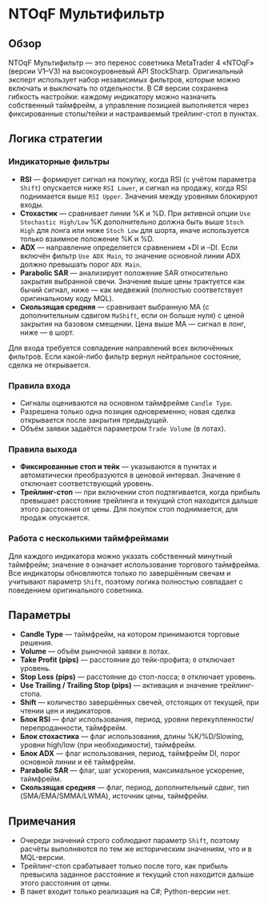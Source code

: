# NTOqF Мультифильтр

## Обзор
NTOqF Мультифильтр — это перенос советника MetaTrader 4 «NTOqF» (версии V1–V3) на высокоуровневый API StockSharp. Оригинальный эксперт использует набор независимых фильтров, которые можно включать и выключать по отдельности. В C# версии сохранена гибкость настройки: каждому индикатору можно назначить собственный таймфрейм, а управление позицией выполняется через фиксированные стопы/тейки и настраиваемый трейлинг-стоп в пунктах.

## Логика стратегии
### Индикаторные фильтры
* **RSI** — формирует сигнал на покупку, когда RSI (с учётом параметра `Shift`) опускается ниже `RSI Lower`, и сигнал на продажу, когда RSI поднимается выше `RSI Upper`. Значения между уровнями блокируют входы.
* **Стохастик** — сравнивает линии %K и %D. При активной опции `Use Stochastic High/Low` %K дополнительно должна быть выше `Stoch High` для лонга или ниже `Stoch Low` для шорта, иначе используется только взаимное положение %K и %D.
* **ADX** — направление определяется сравнением +DI и –DI. Если включён фильтр `Use ADX Main`, то значение основной линии ADX должно превышать порог `ADX Main`.
* **Parabolic SAR** — анализирует положение SAR относительно закрытия выбранной свечи. Значение выше цены трактуется как бычий сигнал, ниже — как медвежий (полностью соответствует оригинальному коду MQL).
* **Скользящая средняя** — сравнивает выбранную MA (с дополнительным сдвигом `MaShift`, если он больше нуля) с ценой закрытия на базовом смещении. Цена выше MA — сигнал в лонг, ниже — в шорт.

Для входа требуется совпадение направлений всех включённых фильтров. Если какой-либо фильтр вернул нейтральное состояние, сделка не открывается.

### Правила входа
* Сигналы оцениваются на основном таймфрейме `Candle Type`.
* Разрешена только одна позиция одновременно; новая сделка открывается после закрытия предыдущей.
* Объём заявки задаётся параметром `Trade Volume` (в лотах).

### Правила выхода
* **Фиксированные стоп и тейк** — указываются в пунктах и автоматически преобразуются в ценовой интервал. Значение `0` отключает соответствующий уровень.
* **Трейлинг-стоп** — при включении стоп подтягивается, когда прибыль превышает расстояние трейлинга и текущий стоп находится дальше этого расстояния от цены. Для покупок стоп поднимается, для продаж опускается.

### Работа с несколькими таймфреймами
Для каждого индикатора можно указать собственный минутный таймфрейм; значение `0` означает использование торгового таймфрейма. Все индикаторы обновляются только по завершённым свечам и учитывают параметр `Shift`, поэтому логика полностью совпадает с поведением оригинального советника.

## Параметры
* **Candle Type** — таймфрейм, на котором принимаются торговые решения.
* **Volume** — объём рыночной заявки в лотах.
* **Take Profit (pips)** — расстояние до тейк-профита; `0` отключает уровень.
* **Stop Loss (pips)** — расстояние до стоп-лосса; `0` отключает уровень.
* **Use Trailing / Trailing Stop (pips)** — активация и значение трейлинг-стопа.
* **Shift** — количество завершённых свечей, отстоящих от текущей, при чтении цен и индикаторов.
* **Блок RSI** — флаг использования, период, уровни перекупленности/перепроданности, таймфрейм.
* **Блок стохастика** — флаг использования, длины %K/%D/Slowing, уровни high/low (при необходимости), таймфрейм.
* **Блок ADX** — флаг использования, период, таймфрейм DI, порог основной линии и её таймфрейм.
* **Parabolic SAR** — флаг, шаг ускорения, максимальное ускорение, таймфрейм.
* **Скользящая средняя** — флаг, период, дополнительный сдвиг, тип (SMA/EMA/SMMA/LWMA), источник цены, таймфрейм.

## Примечания
* Очереди значений строго соблюдают параметр `Shift`, поэтому расчёты выполняются по тем же историческим значениям, что и в MQL-версии.
* Трейлинг-стоп срабатывает только после того, как прибыль превысила заданное расстояние и текущий стоп находится дальше этого расстояния от цены.
* В пакет входит только реализация на C#; Python-версии нет.
